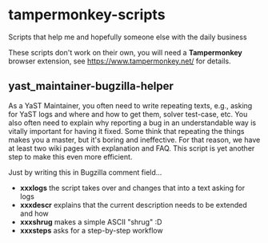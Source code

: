 # tampermonkey-scripts

Scripts that help me and hopefully someone else with the daily business

These scripts don't work on their own, you will need a **Tampermonkey** browser
extension, see https://www.tampermonkey.net/ for details.

## yast_maintainer-bugzilla-helper

As a YaST Maintainer, you often need to write repeating texts, e.g., asking for
YaST logs and where and how to get them, solver test-case, etc. You also often
need to explain why reporting a bug in an understandable way is vitally
important for having it fixed. Some think that repeating the things makes you
a master, but it's boring and ineffective. For that reason, we have at least two
wiki pages with explanation and FAQ. This script is yet another step to make
this even more efficient.

Just by writing this in Bugzilla comment field...

- **xxxlogs** the script takes over and changes that into a text asking for logs
- **xxxdescr** explains that the current description needs to be extended and how
- **xxxshrug** makes a simple ASCII "shrug" :D
- **xxxsteps** asks for a step-by-step workflow
